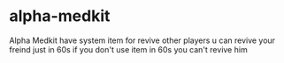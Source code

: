 # alpha-medkit
Alpha Medkit have system item for revive other players u can revive your freind just in 60s if you don't use item in 60s you can't revive him
